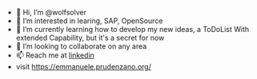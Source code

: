 - 👋 Hi, I’m @wolfsolver
- 👀 I’m interested in learing, SAP, OpenSource
- 🌱 I’m currently learning how to develop my new ideas, a ToDoList With extended Capability, but it's a secret for now
- 💞️ I’m looking to collaborate on any area
- 📫 Reach me at [linkedin](http://https://www.linkedin.com/in/emmanueleprudenzano)
- visit https://emmanuele.prudenzano.org/

<!---
wolfsolver/wolfsolver is a ✨ special ✨ repository because its `README.md` (this file) appears on your GitHub profile.
You can click the Preview link to take a look at your changes.
--->
